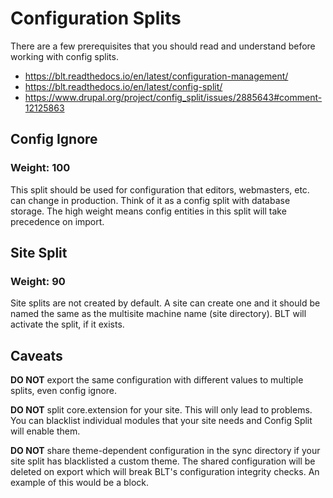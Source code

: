 # Configuration Splits
There are a few prerequisites that you should read and understand before 
working with config splits.

- https://blt.readthedocs.io/en/latest/configuration-management/
- https://blt.readthedocs.io/en/latest/config-split/
- https://www.drupal.org/project/config_split/issues/2885643#comment-12125863

## Config Ignore
### Weight: 100
This split should be used for configuration that editors, webmasters, etc. can
change in production. Think of it as a config split with database storage. The
high weight means config entities in this split will take precedence on import.

## Site Split
### Weight: 90
Site splits are not created by default. A site can create one and it should be
named the same as the multisite machine name (site directory). BLT will activate
the split, if it exists. 

## Caveats
**DO NOT** export the same configuration with different values to multiple 
splits, even config ignore.

**DO NOT** split core.extension for your site. This will only lead to problems.
You can blacklist individual modules that your site needs and Config Split will
enable them.

**DO NOT** share theme-dependent configuration in the sync directory if your
site split has blacklisted a custom theme. The shared configuration will be 
deleted on export which will break BLT's configuration integrity checks. An 
example of this would be a block.
